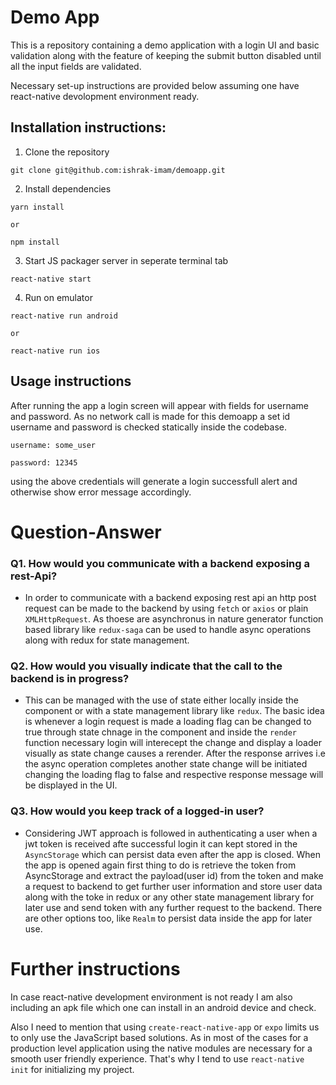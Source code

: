 
# Demo App

This is a repository containing a demo application with a login UI and basic validation along with the feature of keeping the submit button disabled until all the input fields are validated.

Necessary set-up instructions are provided below assuming one have react-native devolopment environment ready.

## Installation instructions:

1. Clone the repository
```
git clone git@github.com:ishrak-imam/demoapp.git
```

2. Install dependencies
```
yarn install

or

npm install
```

3. Start JS packager server in seperate terminal tab
```
react-native start
```

4. Run on emulator
```
react-native run android

or

react-native run ios
```

## Usage instructions

After running the app a login screen will appear with fields for username and password. As no network call is made for this demoapp a set id username and password is checked statically inside the codebase.

`username: some_user`

`password: 12345`

using the above credentials will generate a login successfull alert and otherwise show error message accordingly.

# Question-Answer

### Q1. How would you communicate with a backend exposing a rest-Api?
- In order to communicate with a backend exposing rest api an http post request can be made to the backend by using `fetch` or `axios` or plain `XMLHttpRequest`. As thoese are asynchronus in nature generator function based library like `redux-saga` can be used to handle async operations along with redux for state management.

### Q2. How would you visually indicate that the call to the backend is in progress?
- This can be managed with the use of state either locally inside the component or with a state management library like `redux`. The basic idea is whenever a login request is made a loading flag can be changed to true through state chnage in the component and inside the `render` function necessary login will interecept the change and display a loader visually as state change causes a rerender. After the response arrives i.e the async operation completes another state change will be initiated changing the loading flag to false and respective response message will be displayed in the UI.

### Q3. How would you keep track of a logged-in user?
- Considering JWT approach is followed in
authenticating a user when a jwt token is received afte successful login it can kept stored in the `AsyncStorage` which can persist data even after the app is closed. When the app is opened again first thing to do is retrieve the token from AsyncStorage and extract the payload(user id) from the token and make a request to backend to get further user information and store user data along with the toke in redux or any other state management library for later use and send token with any further request to the backend. There are other options too, like `Realm` to persist data inside the app for later use.


# Further instructions

In case react-native development environment is not ready I am also including an apk file which one can install in an android device and check.

Also I need to mention that using `create-react-native-app` or `expo` limits us to only use the JavaScript based solutions. As in most of the cases for a production level application using the native modules are necessary for a smooth user friendly experience. That's why I tend to use `react-native init` for initializing my project.